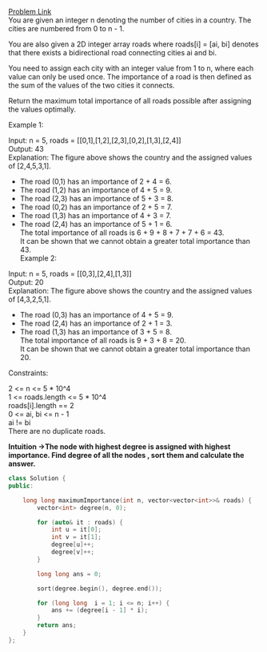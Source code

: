 [Problem Link](https://leetcode.com/problems/maximum-total-importance-of-roads/description/?envType=daily-question&envId=2024-06-28)<br>
You are given an integer n denoting the number of cities in a country. The cities are numbered from 0 to n - 1.<br>

You are also given a 2D integer array roads where roads[i] = [ai, bi] denotes that there exists a bidirectional road connecting cities ai and bi.<br>

You need to assign each city with an integer value from 1 to n, where each value can only be used once. The importance of a road is then defined as the sum of the values of the two cities it connects.<br>

Return the maximum total importance of all roads possible after assigning the values optimally.<br>

 

Example 1:<br>


Input: n = 5, roads = [[0,1],[1,2],[2,3],[0,2],[1,3],[2,4]]<br>
Output: 43<br>
Explanation: The figure above shows the country and the assigned values of [2,4,5,3,1].<br>
- The road (0,1) has an importance of 2 + 4 = 6.<br>
- The road (1,2) has an importance of 4 + 5 = 9.<br>
- The road (2,3) has an importance of 5 + 3 = 8.<br>
- The road (0,2) has an importance of 2 + 5 = 7.<br>
- The road (1,3) has an importance of 4 + 3 = 7.<br>
- The road (2,4) has an importance of 5 + 1 = 6.<br>
The total importance of all roads is 6 + 9 + 8 + 7 + 7 + 6 = 43.<br>
It can be shown that we cannot obtain a greater total importance than 43.<br>
Example 2:<br>


Input: n = 5, roads = [[0,3],[2,4],[1,3]]<br>
Output: 20<br>
Explanation: The figure above shows the country and the assigned values of [4,3,2,5,1].<br>
- The road (0,3) has an importance of 4 + 5 = 9.<br>
- The road (2,4) has an importance of 2 + 1 = 3.<br>
- The road (1,3) has an importance of 3 + 5 = 8.<br>
The total importance of all roads is 9 + 3 + 8 = 20.<br>
It can be shown that we cannot obtain a greater total importance than 20.<br>
 

Constraints:<br>

2 <= n <= 5 * 10^4<br>
1 <= roads.length <= 5 * 10^4<br>
roads[i].length == 2<br>
0 <= ai, bi <= n - 1<br>
ai != bi<br>
There are no duplicate roads.<br>

__Intuition ->The node with highest degree is assigned with highest importance. Find degree of all the nodes , sort them and calculate the answer.__

```C++
class Solution {
public:

    long long maximumImportance(int n, vector<vector<int>>& roads) {
        vector<int> degree(n, 0);

        for (auto& it : roads) {
            int u = it[0];
            int v = it[1];
            degree[u]++;
            degree[v]++;
        }

        long long ans = 0;

        sort(degree.begin(), degree.end());

        for (long long  i = 1; i <= n; i++) {
            ans += (degree[i - 1] * i);
        }
        return ans;
    }
};
```
